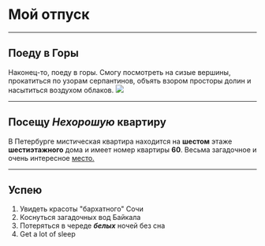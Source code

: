 # Мой отпуск

---
## Поеду в **Горы**
Наконец-то, поеду в горы. Смогу посмотреть на сизые вершины, прокатиться по узорам серпантинов, объять взором просторы долин и насытиться воздухом облаков.
![](paanayarvi_seid.jpg)

---
## Посещу **_Нехорошую_ квартиру**
В Петербурге мистическая квартира находится на **шестом** этаже **шестиэтажного** дома и имеет номер квартиры **60**. Весьма загадочное и очень интересное [место.](https://yandex.ru/maps/-/CCUJZIcN1A)

---
## Успею
1. Увидеть красоты "бархатного" Сочи
2. Коснуться загадочных вод Байкала
3. Потеряться в череде **_белых_** ночей без сна
4. Get a lot of sleep
